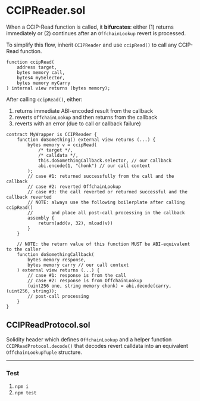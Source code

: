 # CCIPReader.sol

When a CCIP-Read function is called, it **bifurcates**: either (1) returns immediately or (2) continues after an `OffchainLookup` revert is processed.

To simplify this flow, inherit `CCIPReader` and use `ccipRead()` to call any CCIP-Read function.

```solidity
function ccipRead(
    address target, 
    bytes memory call, 
    bytes4 mySelector,
    bytes memory myCarry
) internal view returns (bytes memory);
```

After calling `ccipRead()`, either:
1. returns immediate ABI-encoded result from the callback
2. reverts `OffchainLookup` and then returns from the callback
3. reverts with an error (due to call or callback failure)

```solidity
contract MyWrapper is CCIPReader {
    function doSomething() external view returns (...) {
        bytes memory v = ccipRead(
            /* target */,
            /* calldata */,
            this.doSomethingCallback.selector, // our callback
            abi.encode(1, "chonk") // our call context
        );
        // case #1: returned successfully from the call and the callback
        // case #2: reverted OffchainLookup
        // case #3: the call reverted or returned successful and the callback reverted
        // NOTE: always use the following boilerplate after calling ccipRead()
        //       and place all post-call processing in the callback
        assembly {
            return(add(v, 32), mload(v))
        }
    }

    // NOTE: the return value of this function MUST be ABI-equivalent to the caller
    function doSomethingCallback(
        bytes memory response,
        bytes memory carry // our call context
    ) external view returns (...) {
        // case #1: response is from the call
        // case #2: response is from OffchainLookup
        (uint256 one, string memory chonk) = abi.decode(carry, (uint256, string));
        // post-call processing
    }
}
```

## CCIPReadProtocol.sol

Solidity header which defines `OffchainLookup` and a helper function `CCIPReadProtocol.decode()` that decodes revert calldata into an equivalent `OffchainLookupTuple` structure.

---

### Test

1. `npm i`
1. `npm test`
